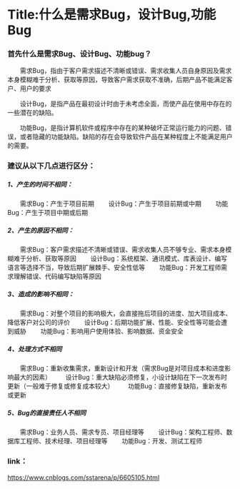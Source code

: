 # Title:什么是需求Bug，设计Bug,功能Bug
### 首先什么是需求Bug、设计Bug、功能bug？

　　需求Bug，指由于客户需求描述不清晰或错误、需求收集人员自身原因及需求本身模糊难于分析、获取等原因，导致客户需求获取不准确，后期产品不能满足客户、用户的要求

　　设计Bug，是指产品在最初设计时由于未考虑全面，而使产品在使用中存在的一些潜在的缺陷。

　　功能Bug，是指计算机软件或程序中存在的某种破坏正常运行能力的问题、错误，或者隐藏的功能缺陷。缺陷的存在会导致软件产品在某种程度上不能满足用户的需要。

### 建议从以下几点进行区分：

##### 1、产生的时间不相同：
　　需求Bug：产生于项目前期
　　设计Bug：产生于项目前期或中期
　　功能Bug：产生于项目中期或后期

##### 2、产生的原因不相同：
　　需求Bug：客户需求描述不清晰或错误、需求收集人员不够专业、需求本身模糊难于分析、获取等原因
　　设计Bug：系统框架、通讯模式、库表设计、编写语言等选择不当，导致后期扩展棘手、安全性低等
　　功能Bug：开发工程师需求理解错误、代码编写缺陷等原因

##### 3、造成的影响不相同：
　　需求Bug：对整个项目的影响极大，会直接拖后项目的进度、加大项目成本、降低客户对公司的评价
　　设计Bug：后期功能扩展、性能、安全性等可能会遭到威胁
　　功能Bug：影响用户使用体验、影响数据、资金安全

##### 4、处理方式不相同
　　需求Bug：重新收集需求，重新设计和开发（需求Bug是对项目成本和进度影响最大的因素）
　　设计Bug：重大缺陷必须修复，小设计缺陷在下一次发布时更新（一般难于修复或修复成本较大）
　　功能Bug：直接修复缺陷，重新发布或更新

##### 5、Bug的直接责任人不相同
　　需求Bug：业务人员、需求专员、项目经理等
　　设计Bug：架构工程师、数据库工程师、技术经理、项目经理等
　　功能Bug：开发、测试工程师

### link：
https://www.cnblogs.com/sstarena/p/6605105.html